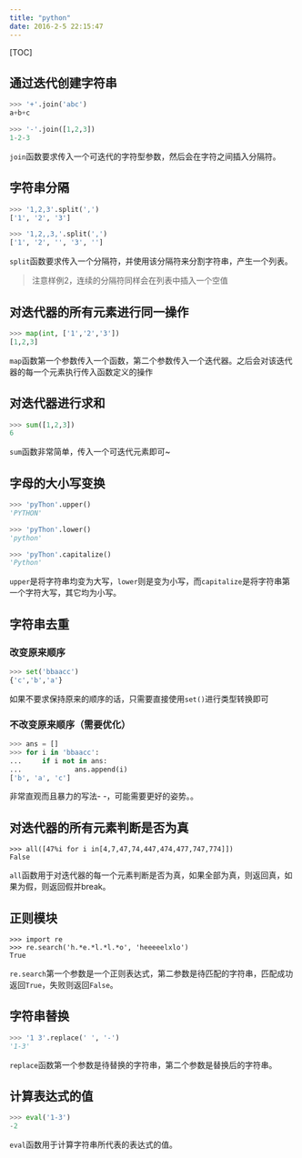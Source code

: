 ```yaml
---
title: "python"
date: 2016-2-5 22:15:47
---
```

[TOC]

## 通过迭代创建字符串

``` python
>>> '+'.join('abc')
a+b+c

>>> '-'.join([1,2,3])
1-2-3
```

`join`函数要求传入一个可迭代的字符型参数，然后会在字符之间插入分隔符。

## 字符串分隔

``` python
>>> '1,2,3'.split(',')
['1', '2', '3']

>>> '1,2,,3,'.split(',')
['1', '2', '', '3', '']
```

`split`函数要求传入一个分隔符，并使用该分隔符来分割字符串，产生一个列表。

> 注意样例2，连续的分隔符同样会在列表中插入一个空值

## 对迭代器的所有元素进行同一操作

``` python
>>> map(int, ['1','2','3'])
[1,2,3]
```

`map`函数第一个参数传入一个函数，第二个参数传入一个迭代器。之后会对该迭代器的每一个元素执行传入函数定义的操作

## 对迭代器进行求和

``` python
>>> sum([1,2,3])
6
```

`sum`函数非常简单，传入一个可迭代元素即可~

## 字母的大小写变换

``` python
>>> 'pyThon'.upper()
'PYTHON'

>>> 'pyThon'.lower()
'python'

>>> 'pyThon'.capitalize()
'Python'
```

`upper`是将字符串均变为大写，`lower`则是变为小写，而`capitalize`是将字符串第一个字符大写，其它均为小写。


## 字符串去重

### 改变原来顺序

``` python
>>> set('bbaacc')
{'c','b','a'}
```

如果不要求保持原来的顺序的话，只需要直接使用`set()`进行类型转换即可

### 不改变原来顺序（需要优化）

``` python
>>> ans = []
>>> for i in 'bbaacc':
...     if i not in ans:
...             ans.append(i)
['b', 'a', 'c']
```

非常直观而且暴力的写法- -，可能需要更好的姿势。。

## 对迭代器的所有元素判断是否为真

```
>>> all([47%i for i in[4,7,47,74,447,474,477,747,774]])
False
```

`all`函数用于对迭代器的每一个元素判断是否为真，如果全部为真，则返回真，如果为假，则返回假并break。

## 正则模块

```
>>> import re
>>> re.search('h.*e.*l.*l.*o', 'heeeeelxlo')
True
```

`re.search`第一个参数是一个正则表达式，第二参数是待匹配的字符串，匹配成功返回`True`，失败则返回`False`。

## 字符串替换

``` python
>>> '1 3'.replace(' ', '-')
'1-3'
```

`replace`函数第一个参数是待替换的字符串，第二个参数是替换后的字符串。

## 计算表达式的值

``` python
>>> eval('1-3')
-2
```

`eval`函数用于计算字符串所代表的表达式的值。

